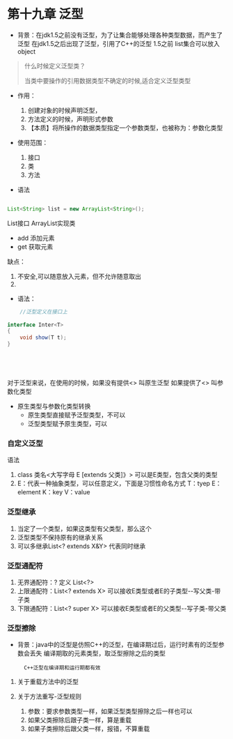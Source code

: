 # 第十九章 泛型

* 背景：在jdk1.5之前没有泛型，为了让集合能够处理各种类型数据，而产生了泛型
    在jdk1.5之后出现了泛型，引用了C++的泛型
    1.5之前 list集合可以放入object

> 什么时候定义泛型类？
> 
> 当类中要操作的引用数据类型不确定的时候,适合定义泛型类型
    
* 作用：
    1. 创建对象的时候声明泛型，    
    2. 方法定义的时候，声明形式参数
    3. 【本质】将所操作的数据类型指定一个参数类型，也被称为：参数化类型
    
* 使用范围：
    1. 接口
    2. 类
    3. 方法

    
* 语法
```java

List<String> list = new ArrayList<String>();

```      
    
  
List接口
ArrayList实现类

* add 添加元素
* get 获取元素    

缺点：
1. 不安全,可以随意放入元素，但不允许随意取出
2. 


* 语法：
```java
    //泛型定义在接口上
    
interface Inter<T>
{
    void show(T t);
}






```    

对于泛型来说，在使用的时候，如果没有提供<> 叫原生泛型
如果提供了<> 叫参数化类型

* 原生类型与参数化类型转换
    * 原生类型直接赋予泛型类型，不可以
    * 泛型类型赋予原生类型，可以
    
    
### 自定义泛型

语法
1. class 类名<大写字母 E [extends 父类]》>
    可以是E类型，包含父类的类型
2. E：代表一种抽象类型，可以任意定义，下面是习惯性命名方式
T：tyep
E：element
K：key
V：value    



### 泛型继承

1. 当定了一个类型，如果这类型有父类型，那么这个
2. 泛型类型不保持原有的继承关系
3. 可以多继承List<? extends X&Y> 代表同时继承



### 泛型通配符

1. 无界通配符：?  定义 List<?>
2. 上限通配符：List<? extends X>  可以接收E类型或者E的子类型--写父类-带子类
3. 下限通配符：List<? super X>    可以接收E类型或者E的父类型--写子类-带父类

   

### 泛型擦除

* 背景：java中的泛型是仿照C++的泛型，在编译期过后，运行时素有的泛型参数会丢失
    编译期取的元素类型，取泛型擦除之后的类型
   
        C++泛型在编译期和运行期都有效



1. 关于重载方法中的泛型




2. 关于方法重写-泛型规则
    1. 参数：要求参数类型一样，如果泛型类型擦除之后一样也可以
    2. 如果父类擦除后跟子类一样，算是重载
    3. 如果子类擦除后跟父类一样，报错，不算重载


    
    
    

